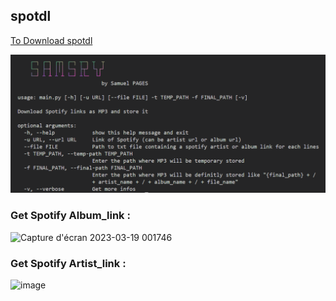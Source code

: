 ## spotdl

[To Download spotdl](https://github.com/spotDL/spotify-downloader)

![Capture d'écran 2023-03-19 001746](https://github.com/RedZNouggy/PyProjects/blob/main/spotdl/Pictures/Capture%20d%E2%80%99%C3%A9cran%202023-07-05%20233436.png)

### Get Spotify Album_link :
![Capture d'écran 2023-03-19 001746](https://user-images.githubusercontent.com/81537743/226145030-8031e764-a70c-45be-a2d1-57d39c25b524.png)

### Get Spotify Artist_link :
![image](https://user-images.githubusercontent.com/81537743/230629768-ee87f714-56e3-4671-b36e-3b6a2edf7327.png)
